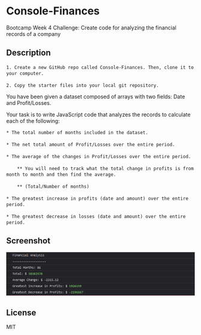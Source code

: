 # Console-Finances

Bootcamp Week 4 Challenge: Create code for analyzing the financial records of a company
## Description 

    1. Create a new GitHub repo called Console-Finances. Then, clone it to your computer.

    2. Copy the starter files into your local git repository.

You have been given a dataset composed of arrays with two fields: Date and Profit/Losses.

Your task is to write JavaScript code that analyzes the records to calculate each of the following:

    * The total number of months included in the dataset.

    * The net total amount of Profit/Losses over the entire period.

    * The average of the changes in Profit/Losses over the entire period.

        ** You will need to track what the total change in profits is from month to month and then find the average.

        ** (Total/Number of months)

    * The greatest increase in profits (date and amount) over the entire period.

    * The greatest decrease in losses (date and amount) over the entire period.

## Screenshot
![Screenshot of the webpage](Console.png)

## License

MIT
